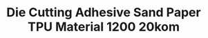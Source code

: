 ---
layout: product
title: "Die Cutting Adhesive Sand Paper TPU Material 1200 20kom"
price: "500" 
desc: "N/A"
img_path: "/assets/img/BD0084.webp"
brand: "AMMO"
available: true
special_offer: false
new: true
soon: false
cat: "070000"
subcat: "070100"
subsubcat: "070105"
sifra: "BD0084"
popular: false
spec: false
---